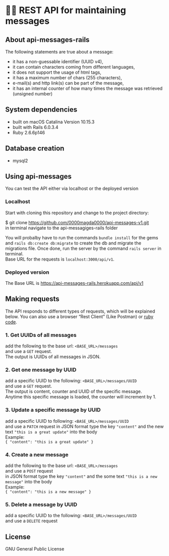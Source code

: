 # 👩‍💻 REST API for maintaining messages

## About api-messages-rails
The following statements are true about a message:
* it has a non-guessable identifier (UUID v4),
* it can contain characters coming from different languages,
* it does not support the usage of html tags,
* it has a maximum number of chars (255 characters),
* e-mail(s) and http link(s) can be part of the message,
* it has an internal counter of how many times the message was
retrieved (unsigned number)

## System dependencies
* built on macOS Catalina Version 10.15.3
* built with Rails 6.0.3.4
* Ruby 2.6.6p146

## Database creation
* mysql2

## Using api-messages
You can test the API either via localhost or the deployed version

### Localhost
Start with cloning this repository and change to the project directory:

$ git clone https://github.com/0000magda0000/api-messages-v1.git \
in terminal navigate to the api-messagiges-rails folder

You will probalby have to run the commands `bundle install` for the gems and `rails db:create db:migrate` to create the db and migrate the migrations file. Once done, run the server by the command `rails server` in terminal.<br>
Base URL for the requests is `localhost:3000/api/v1`.


### Deployed version
The Base URL is https://api-messages-rails.herokuapp.com/api/v1

## Making requests
The API responds to different types of requests, which will be explained below.
You can also use a browser “Rest Client” (Like Postman) or [ruby code](https://stackoverflow.com/questions/12161640/setting-request-headers-in-ruby/12161762#12161762).

### 1. Get UUIDs of all messages
add the following to the base url: `<BASE_URL>/messages`<br>
and use a `GET` request.<br>
The output is UUIDs of all messages in JSON.
### 2. Get one message by UUID
add a specific UUID to the following: `<BASE_URL>/messages/UUID`<br>
and use a `GET` request.<br>
The output is content, counter and UUID of the specific message.<br>
Anytime this specific message is loaded, the counter will increment by 1.
### 3. Update a specific message by UUID
add a specific UUID to following: `<BASE_URL>/messages/UUID`<br>
and use a `PATCH` request
in JSON format type the key `"content"` and the new text `"this is a great update"` into the body<br>
Example:<br>
`{ "content": "this is a great update" }`
### 4. Create a new message
add the following to the base url: `<BASE_URL>/messages`<br>
and use a `POST` request<br>
in JSON format type the key `"content"` and the some text `"this is a new message"` into the body<br>
Example:<br>
`{ "content": "this is a new message" }`
### 5. Delete a message by UUID
add a specific UUID to the following: `<BASE_URL>/messages/UUID`<br>
and use a `DELETE` request

## License
GNU General Public License

